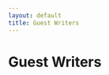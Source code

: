 ```yaml
---
layout: default
title: Guest Writers
---
```


<div id="post">
  <h1 class="pageTitle">Guest Writers</h1>

</div>
